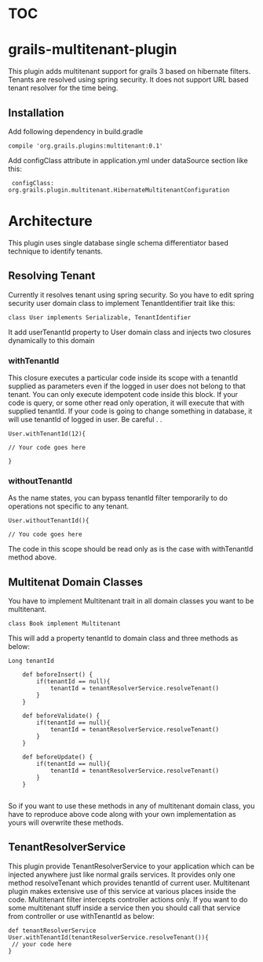 ﻿# TOC


# grails-multitenant-plugin
This plugin adds multitenant support for grails 3 based on hibernate filters. Tenants are resolved using spring security. It does not support URL based tenant resolver for the time being.

## Installation

Add following dependency in build.gradle

```
compile 'org.grails.plugins:multitenant:0.1'
```
Add configClass attribute in application.yml under dataSource section like this:

```
 configClass: org.grails.plugin.multitenant.HibernateMultitenantConfiguration 
 ```

# Architecture

This plugin uses single database single schema differentiator based technique to identify tenants. 

## Resolving Tenant

Currently it resolves tenant using spring security. So you have to edit spring security user domain class to implement TenantIdentifier trait like this:

```
class User implements Serializable, TenantIdentifier
```
It add userTenantId property to User domain class and injects two closures dynamically to this domain

### withTenantId

This closure executes a particular code inside its scope with a tenantId supplied as parameters even if the logged in user does not belong to that tenant. You can only execute idempotent code inside this block. If your code is query, or some other read only operation, it will execute that with supplied tenantId. If your code is going to change something in database, it will use tenantId of logged in user. Be careful . .

```
User.withTenantId(12){

// Your code goes here

}

```

### withoutTenantId

As the name states, you can bypass tenantId filter temporarily to do operations not specific to any tenant.

```
User.withoutTenantId(){

// You code goes here

```

The code in this scope should be read only as is the case with withTenantId method above.
 
## Multitenat Domain Classes

You have to implement Multitenant trait in all domain classes you want to be multitenant.

```
class Book implement Multitenant
```

This will add a property tenantId to domain class and three methods as below:

```
Long tenantId

    def beforeInsert() {
        if(tenantId == null){
            tenantId = tenantResolverService.resolveTenant()
        }
    }

    def beforeValidate() {
        if(tenantId == null){
            tenantId = tenantResolverService.resolveTenant()
        }
    }

    def beforeUpdate() {
        if(tenantId == null){
            tenantId = tenantResolverService.resolveTenant()
        }
    }
    
```
So if you want to use these methods in any of multitenant domain class, you have to reproduce above code along with your own implementation as yours will overwrite these methods.

## TenantResolverService

This plugin provide TenantResolverService to your application which can be injected anywhere just like normal grails services. It provides only one method resolveTenant which provides tenantId of current user. Multitenant plugin makes extensive use of this service at various places inside the code. Multitenant filter intercepts controller actions only. If you want to do some multitenant stuff inside a service then you should call that service from controller or use withTenantId as below:

```
def tenantResolverService
User.withTenantId(tenantResolverService.resolveTenant()){
 // your code here
}
```

